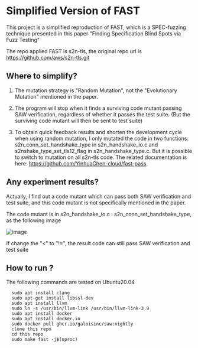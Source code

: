 # Simplified Version of FAST

This project is a simplified reproduction of FAST, which is a SPEC-fuzzing technique presented in this paper "Finding Specification Blind Spots via Fuzz Testing"

The repo applied FAST is s2n-tls, the original repo url is https://github.com/aws/s2n-tls.git

## Where to simplify?

1. The mutation strategy is "Random Mutation", not the "Evolutionary Mutation" mentioned in the paper.

2. The program will stop when it finds a surviving code mutant passing SAW verification, regardless of whether it passes the test suite. (But the surviving code mutant will then be sent to test suite)

3. To obtain quick feedback results and shorten the development cycle when using random mutation, I only mutated the code in two functions: s2n_conn_set_handshake_type in s2n_handshake_io.c and s2nshake_type_set_tls12_flag in s2n_handshake_type.c. But it is possible to switch to mutation on all s2n-tls code. The related documentation is here: https://github.com/YinhuaChen-cloud/fast-pass.

## Any experiment results?

Actually, I find out a code mutant which can pass both SAW verification and test suite, and this code mutant is not specifically mentioned in the paper.

The code mutant is in s2n_handshake_io.c : s2n_conn_set_handshake_type, as the following image

![image](https://github.com/YinhuaChen-cloud/fast/assets/57990071/1a140c26-e459-479e-afd8-f94b661dd808)

If change the "<" to "!=", the result code can still pass SAW verification and test suite

## How to run ?

The following commands are tested on Ubuntu20.04

```
  sudo apt install clang
  sudo apt-get install libssl-dev
  sudo apt install llvm
  sudo ln -s /usr/bin/llvm-link /usr/bin/llvm-link-3.9
  sudo apt install docker
  sudo apt install docker.io
  sudo docker pull ghcr.io/galoisinc/saw:nightly
  clone this repo
  cd this repo
  sudo make fast -j$(nproc)
```



